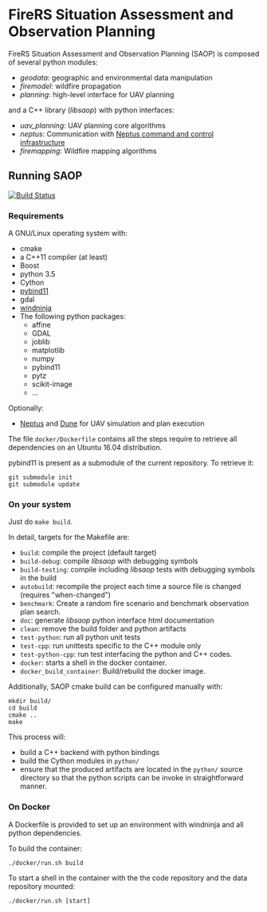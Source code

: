 # FireRS Situation Assessment and Observation Planning

FireRS Situation Assessment and Observation Planning (SAOP) is composed of several python modules:

 - *geodata*: geographic and environmental data manipulation
 - *firemodel*: wildfire propagation
 - *planning*: high-level interface for UAV planning

and a C++ library (_libsaop_) with python interfaces:

 - *uav_planning*: UAV planning core algorithms
 - *neptus*: Communication with [Neptus command and control infrastructure](https://github.com/lsts/neptus)
 - *firemapping*: Wildfire mapping algorithms

## Running SAOP
[![Build Status](https://travis-ci.org/laas/fire-rs-saop.svg?branch=master)](https://travis-ci.org/laas/fire-rs-saop)
### Requirements

A GNU/Linux operating system with:

 - cmake
 - a C++11 compiler (at least)
 - Boost
 - python 3.5
 - Cython
 - [pybind11](https://github.com/pybind/pybind11/)
 - gdal
 - [windninja](https://github.com/firelab/windninja)
 - The following python packages:
    * affine
    * GDAL
    * joblib
    * matplotlib
    * numpy
    * pybind11
    * pytz
    * scikit-image
    * ...

Optionally:

 - [Neptus](https://github.com/lsts/neptus) and [Dune](https://github.com/lsts/dune) for UAV simulation and plan execution

The file `docker/Dockerfile` contains all the steps require to retrieve all dependencies on an Ubuntu 16.04 distribution.

pybind11 is present as a submodule of the current repository. To retrieve it:

    git submodule init
    git submodule update

### On your system

Just do `make build`.

In detail, targets for the Makefile are:

- `build`: compile the project (default target)
- `build-debug`: compile *libsaop* with debugging symbols
- `build-testing`: compile including *libsaop* tests with debugging symbols in the build
- `autobuild`: recompile the project each time a source file is changed (requires "when-changed")
- `benchmark`: Create a random fire scenario and benchmark observation plan search.
- `doc`: generate *libsaop* python interface html documentation
- `clean`: remove the build folder and python artifacts
- `test-python`: run all python unit tests
- `test-cpp`: run unittests specific to the C++ module only
- `test-python-cpp`: run test interfacing the python and C++ codes.
- `docker`: starts a shell in the docker container.
- `docker_build_container`: Build/rebuild the docker image. 

Additionally, SAOP cmake build can be configured manually with:

    mkdir build/
    cd build
    cmake ..
    make

This process will:
 - build a C++ backend with python bindings
 - build the Cython modules in `python/`
 - ensure that the produced artifacts are located in the `python/` source directory so that the python scripts can be invoke in straightforward manner.

### On Docker


A Dockerfile is provided to set up an environment with windninja and all python dependencies.

To build the container:

    ./docker/run.sh build

To start a shell in the container with the the code repository and the data repository mounted:

    ./docker/run.sh [start]
